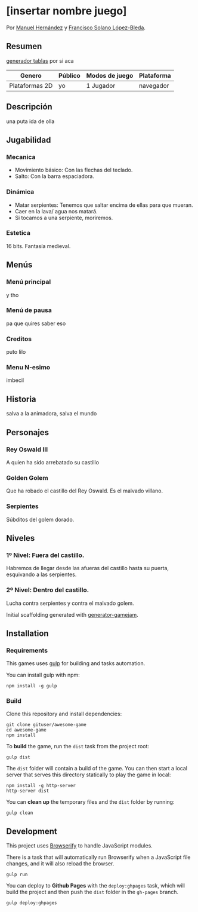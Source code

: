 # [insertar nombre juego]

Por
[Manuel Hernández](https://github.com/manherna) y [Francisco Solano López-Bleda](https://github.com/franlbc97).
## Resumen
[generador tablas](http://www.tablesgenerator.com/markdown_tables#) por si aca 

| Genero         | Público | Modos de juego | Plataforma |
|----------------|---------|----------------|------------|
| Plataformas 2D | yo      | 1 Jugador      | navegador  |
## Descripción
una puta ida de olla
## Jugabilidad
### Mecanica
- Movimiento básico: Con las flechas del teclado.
- Salto: Con la barra espaciadora.
### Dinámica
- Matar serpientes: Tenemos que saltar encima de ellas para que mueran.
- Caer en la lava/ agua nos matará.
- Si tocamos a una serpiente, moriremos.
### Estetica
16 bits. Fantasía medieval.
## Menús
### Menú principal
y tho
### Menú de pausa
pa que quires saber eso
### Creditos
puto lilo
### Menu N-esimo
imbecil
## Historia
salva a la animadora, salva el mundo
## Personajes
### Rey Oswald III
A quien ha sido arrebatado su castillo
### Golden Golem
Que ha robado el castillo del Rey Oswald. Es el malvado villano.
### Serpientes
Súbditos del golem dorado.
## Niveles
### 1º Nivel: Fuera del castillo.
Habremos de llegar desde las afueras del castillo hasta su puerta, esquivando a las serpientes.
### 2º Nivel: Dentro del castillo.
Lucha contra serpientes y contra el malvado golem.

Initial scaffolding generated with [generator-gamejam](https://github.com/belen-albeza/generator-gamejam/).

## Installation

### Requirements

This games uses [gulp](http://gulpjs.com/) for building and tasks automation.

You can install gulp with npm:

```
npm install -g gulp
```

### Build

Clone this repository and install dependencies:

```
git clone gituser/awesome-game
cd awesome-game
npm install
```

To **build** the game, run the `dist` task from the project root:

```
gulp dist
```

The `dist` folder will contain a build of the game. You can then start a local server that serves this directory statically to play the game in local:

```
npm install -g http-server
http-server dist
```

You can **clean up** the temporary files and the `dist` folder by running:

```
gulp clean
```

## Development

This project uses [Browserify](http://browserify.org) to handle JavaScript modules.

There is a task that will automatically run Browserify when a JavaScript file changes, and it will also reload the browser.

```
gulp run
```





You can deploy to **Github Pages** with the `deploy:ghpages` task, which will build the project and then push the `dist` folder in the `gh-pages` branch.

```
gulp deploy:ghpages
```

